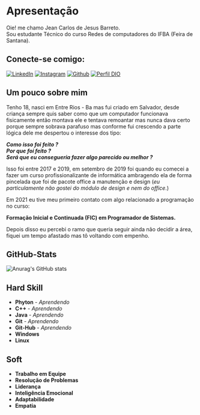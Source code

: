# Apresentação
Oie! me chamo Jean Carlos de Jesus Barreto.  
Sou estudante Técnico do curso Redes de computadores do IFBA (Feira de Santana).
## Conecte-se comigo:
[![LinkedIn](https://img.shields.io/badge/LinkedIn-0077B5?style=for-the-badge&logo=linkedin&logoColor=fff)](https://www.linkedin.com/in/jean-carlos-de-jesus-barreto-26164323b/) [![Instagram](https://img.shields.io/badge/Instagram-%23E4405F?style=for-the-badge&logo=instagram&logoColor=fff)](https://www.instagram.com/jeann_carloos1/) [![Github](https://img.shields.io/badge/GitHub-000?style=for-the-badge&logo=GitHub)](https://github.com/JCJB18) [![Perfil DIO](https://img.shields.io/badge/-Meu%20Perfil%20na%20DIO-30A3DC?style=for-the-badge)](https://web.dio.me/users/carlosjean15j/?tab=achievements)  
## Um pouco sobre mim
Tenho 18, nasci em Entre Rios - Ba mas fui criado em Salvador, desde criança sempre quis saber como que um computador funcionava fisicamente então montava ele e tentava remoantar mas nunca dava certo porque sempre sobrava parafuso mas conforme fui crescendo a parte lógica dele me despertou o interesse dos tipo:  
  
***Como isso foi feito ?***  
***Por que foi feito ?***  
***Será que eu consegueria fazer algo parecido ou melhor ?***

Isso foi entre 2017 e 2019, em setembro de 2019 foi quando eu comecei a fazer um curso profissionalizante de informática ambragendo ela de forma pincelada que foi de pacote office a manutenção e design (*eu particulamente não gostei do módulo de design e nem do office*.)  

Em 2021 eu tive meu primeiro contato com algo relacionado a programação no curso:   

**Formação Inicial e Continuada (FIC) em Programador de Sistemas.**  

Depois disso eu percebi o ramo que queria seguir ainda não decidir a área, fiquei um tempo afastado mas tô voltando com empenho.
## GitHub-Stats
![Anurag's GitHub stats](https://github-readme-stats.vercel.app/api?username=JCJB18&theme=dark&show_icons=true)

## Hard Skill   
-  **Phyton**  - *Aprendendo*
-  **C++** - *Aprendendo*
- **Java** - *Aprendendo*
- **Git** - *Aprendendo*
- **Git-Hub** - *Aprendendo*  
-  **Windows**
-  **Linux** 

## Soft
- **Trabalho em Equipe**
- **Resolução de Problemas**
- **Liderança**
- **Inteligência Emocional**
- **Adaptabilidade**
- **Empatia**
